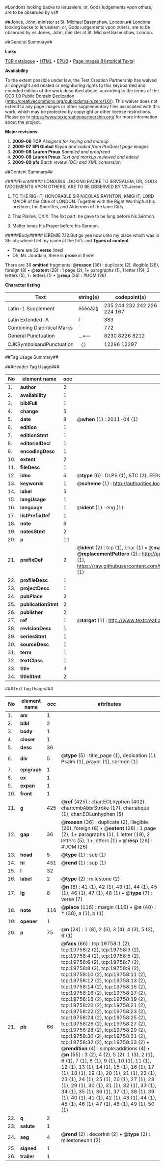 #Londons looking backe to Ierusalem, or, Gods iudgements vpon others, are to be obserued by vs#

##Jones, John, minister at St. Michael Basenshaw, London.##
Londons looking backe to Ierusalem, or, Gods iudgements vpon others, are to be obserued by vs
Jones, John, minister at St. Michael Basenshaw, London.

##General Summary##

**Links**

[TCP catalogue](http://www.ota.ox.ac.uk/tcp/)  • 
[HTML](http://tei.it.ox.ac.uk/tcp/Texts-HTML/free/A04/A04605.html)  • 
[EPUB](http://tei.it.ox.ac.uk/tcp/Texts-EPUB/free/A04/A04605.epub) • 
[Page images (Historical Texts)](https://historicaltexts.jisc.ac.uk/eebo-99854342e)

**Availability**

To the extent possible under law, the Text Creation Partnership has waived all copyright and related or neighboring rights to this keyboarded and encoded edition of the work described above, according to the terms of the CC0 1.0 Public Domain Dedication (http://creativecommons.org/publicdomain/zero/1.0/). This waiver does not extend to any page images or other supplementary files associated with this work, which may be protected by copyright or other license restrictions. Please go to https://www.textcreationpartnership.org/ for more information about the project.

**Major revisions**

1. __2009-06__ __TCP__ *Assigned for keying and markup*
1. __2009-07__ __SPi Global__ *Keyed and coded from ProQuest page images*
1. __2009-08__ __Lauren Proux__ *Sampled and proofread*
1. __2009-08__ __Lauren Proux__ *Text and markup reviewed and edited*
1. __2009-09__ __pfs__ *Batch review (QC) and XML conversion*

##Content Summary##

#####Front#####
LONDONS LOOKING BACKE TO IERVSALEM, OR, GODS IVDGEMENTS VPON OTHERS, ARE TO BE OBSERVED BY VS.Jeremi
1. TO THE RIGHT, HONORABLE SIR NICOLAS RAYNTON, KNIGHT, LORD MAIOR of the Citie of LONDON. Together with the Right Worſhipfull his brethren, the Sheriffes, and Aldermen of the ſame Citty.

1. This Pſalme, CXiX. The ſixt part, he gave to be ſung before his Sermon.

1. Maſter Iones his Prayer before his Sermon.

#####Body#####
IEREMIE 7.12.But go yee now unto my place which was in Shiloh; where I ſet my name at the firſt: and
**Types of content**

  * There are 32 **verse** lines!
  * Oh, Mr. Jourdain, there is **prose** in there!

There are 36 **omitted** fragments! 
 @__reason__ (36) : duplicate (2), illegible (26), foreign (8)  •  @__extent__ (28) : 1 page (2), 1+ paragraphs (1), 1 letter (19), 2 letters (5), 1+ letters (1)  •  @__resp__ (26) : #UOM (26)

**Character listing**


|Text|string(s)|codepoint(s)|
|---|---|---|
|Latin-1 Supplement|ëôèòâà§|235 244 232 242 226 224 167|
|Latin Extended-A|ſ|383|
|Combining             Diacritical Marks|̄|772|
|General Punctuation|…•—|8230 8226 8212|
|CJKSymbolsandPunctuation|〈〉|12296 12297|

##Tag Usage Summary##

###Header Tag Usage###

|No|element name|occ|attributes|
|---|---|---|---|
|1.|__author__|2||
|2.|__availability__|1||
|3.|__biblFull__|1||
|4.|__change__|5||
|5.|__date__|8| @__when__ (1) : 2011-04 (1)|
|6.|__edition__|1||
|7.|__editionStmt__|1||
|8.|__editorialDecl__|1||
|9.|__encodingDesc__|1||
|10.|__extent__|2||
|11.|__fileDesc__|1||
|12.|__idno__|6| @__type__ (6) : DLPS (1), STC (2), EEBO-CITATION (1), PROQUEST (1), VID (1)|
|13.|__keywords__|1| @__scheme__ (1) : http://authorities.loc.gov/ (1)|
|14.|__label__|5||
|15.|__langUsage__|1||
|16.|__language__|1| @__ident__ (1) : eng (1)|
|17.|__listPrefixDef__|1||
|18.|__note__|6||
|19.|__notesStmt__|2||
|20.|__p__|11||
|21.|__prefixDef__|2| @__ident__ (2) : tcp (1), char (1)  •  @__matchPattern__ (2) : ([0-9\-]+):([0-9IVX]+) (1), (.+) (1)  •  @__replacementPattern__ (2) : http://eebo.chadwyck.com/downloadtiff?vid=$1&page=$2 (1), https://raw.githubusercontent.com/textcreationpartnership/Texts/master/tcpchars.xml#$1 (1)|
|22.|__profileDesc__|1||
|23.|__projectDesc__|1||
|24.|__pubPlace__|2||
|25.|__publicationStmt__|2||
|26.|__publisher__|2||
|27.|__ref__|1| @__target__ (1) : http://www.textcreationpartnership.org/docs/. (1)|
|28.|__revisionDesc__|1||
|29.|__seriesStmt__|1||
|30.|__sourceDesc__|1||
|31.|__term__|1||
|32.|__textClass__|1||
|33.|__title__|3||
|34.|__titleStmt__|2||


###Text Tag Usage###

|No|element name|occ|attributes|
|---|---|---|---|
|1.|__am__|1||
|2.|__bibl__|2||
|3.|__body__|1||
|4.|__closer__|1||
|5.|__desc__|36||
|6.|__div__|5| @__type__ (5) : title_page (1), dedication (1), Psalm (1), prayer (1), sermon (1)|
|7.|__epigraph__|1||
|8.|__ex__|1||
|9.|__expan__|1||
|10.|__front__|1||
|11.|__g__|425| @__ref__ (425) : char:EOLhyphen (402), char:cmbAbbrStroke (17), char:abque (1), char:EOLunhyphen (5)|
|12.|__gap__|36| @__reason__ (36) : duplicate (2), illegible (26), foreign (8)  •  @__extent__ (28) : 1 page (2), 1+ paragraphs (1), 1 letter (19), 2 letters (5), 1+ letters (1)  •  @__resp__ (26) : #UOM (26)|
|13.|__head__|5| @__type__ (1) : sub (1)|
|14.|__hi__|451| @__rend__ (1) : sup (1)|
|15.|__l__|32||
|16.|__label__|2| @__type__ (2) : milestone (2)|
|17.|__lg__|8| @__n__ (8) : 41 (1), 42 (1), 43 (1), 44 (1), 45 (1), 46 (1), 47 (1), 48 (1)  •  @__type__ (7) : verse (7)|
|18.|__note__|116| @__place__ (116) : margin (116)  •  @__n__ (40) : * (38), a (1), b (1)|
|19.|__opener__|1||
|20.|__p__|75| @__n__ (24) : 1 (8), 2 (6), 3 (4), 4 (3), 5 (2), 6 (1)|
|21.|__pb__|66| @__facs__ (66) : tcp:19758:1 (2), tcp:19758:2 (2), tcp:19758:3 (2), tcp:19758:4 (2), tcp:19758:5 (2), tcp:19758:6 (2), tcp:19758:7 (2), tcp:19758:8 (2), tcp:19758:9 (2), tcp:19758:10 (2), tcp:19758:11 (2), tcp:19758:12 (2), tcp:19758:13 (2), tcp:19758:14 (2), tcp:19758:15 (2), tcp:19758:16 (2), tcp:19758:17 (2), tcp:19758:18 (2), tcp:19758:19 (2), tcp:19758:20 (2), tcp:19758:21 (2), tcp:19758:22 (2), tcp:19758:23 (2), tcp:19758:24 (2), tcp:19758:25 (2), tcp:19758:26 (2), tcp:19758:27 (2), tcp:19758:28 (2), tcp:19758:29 (2), tcp:19758:30 (2), tcp:19758:31 (2), tcp:19758:32 (2), tcp:19758:33 (2)  •  @__rendition__ (4) : simple:additions (4)  •  @__n__ (55) : 3 (2), 4 (2), 5 (2), 1 (3), 2 (1), 6 (1), 7 (1), 8 (1), 9 (1), 10 (1), 11 (1), 12 (1), 13 (1), 14 (1), 15 (1), 16 (1), 17 (1), 18 (1), 19 (1), 20 (1), 21 (1), 22 (1), 23 (1), 24 (1), 25 (1), 26 (1), 27 (1), 28 (1), 29 (1), 30 (1), 31 (1), 32 (1), 33 (1), 34 (1), 35 (1), 36 (1), 37 (1), 38 (1), 39 (1), 40 (1), 41 (1), 42 (1), 43 (1), 44 (1), 45 (1), 46 (1), 47 (1), 48 (1), 49 (1), 50 (1)|
|22.|__q__|2||
|23.|__salute__|1||
|24.|__seg__|4| @__rend__ (2) : decorInit (2)  •  @__type__ (2) : milestoneunit (2)|
|25.|__signed__|1||
|26.|__trailer__|1||
